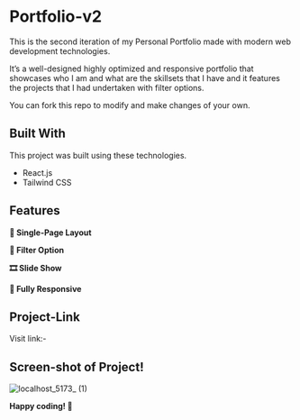 # Portfolio-v2

This is the second iteration of my Personal Portfolio made with modern web development technologies.

It’s a well-designed highly optimized and responsive portfolio that showcases who I am and what are the skillsets that I have and it features the projects that I had undertaken with filter options.

You can fork this repo to modify and make changes of your own.

## Built With

This project was built using these technologies.

- React.js
- Tailwind CSS

## Features

**📖 Single-Page Layout**

**🎯 Filter Option**

**🎞️ Slide Show**

**📱 Fully Responsive**




## Project-Link
Visit link:- 

## Screen-shot of Project!
![localhost_5173_ (1)](https://github.com/Sriramprasath04/Portfolio-v2/assets/109743739/7b03ded9-06dd-4bf5-8d0d-53de0e6c9b32)



**Happy coding! 🤟**
